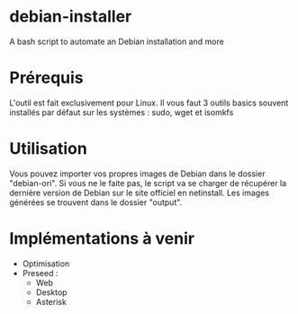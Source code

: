 # debian-installer
A bash script to automate an Debian installation and more

# Prérequis
L'outil est fait exclusivement pour Linux. Il vous faut 3 outils basics souvent installés par défaut sur les systèmes :
sudo, wget et isomkfs

# Utilisation
Vous pouvez importer vos propres images de Debian dans le dossier "debian-ori". Si vous ne le faite pas, 
le script va se charger de récupérer la dernière version de Debian sur le site officiel en netinstall.
Les images générées se trouvent dans le dossier "output".

# Implémentations à venir
- Optimisation
- Preseed :
    - Web
    - Desktop
    - Asterisk
